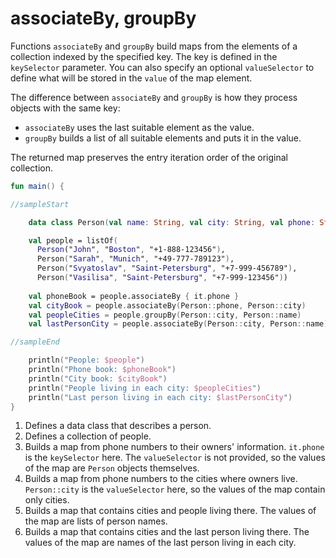 # associateBy, groupBy

Functions `associateBy` and `groupBy` build maps from the elements of a collection indexed by the specified key. The key is defined in the `keySelector` parameter.
You can also specify an optional `valueSelector` to define what will be stored in the `value` of the map element.

The difference between `associateBy` and `groupBy` is how they process objects with the same key:

* `associateBy` uses the last suitable element as the value.
* `groupBy` builds a list of all suitable elements and puts it in the value. 

The returned map preserves the entry iteration order of the original collection.

```kotlin
fun main() {

//sampleStart

    data class Person(val name: String, val city: String, val phone: String) // 1

    val people = listOf(                                                     // 2
      Person("John", "Boston", "+1-888-123456"),
      Person("Sarah", "Munich", "+49-777-789123"),
      Person("Svyatoslav", "Saint-Petersburg", "+7-999-456789"),
      Person("Vasilisa", "Saint-Petersburg", "+7-999-123456"))
      
    val phoneBook = people.associateBy { it.phone }                          // 3
    val cityBook = people.associateBy(Person::phone, Person::city)           // 4
    val peopleCities = people.groupBy(Person::city, Person::name)            // 5
    val lastPersonCity = people.associateBy(Person::city, Person::name)      // 6

//sampleEnd

    println("People: $people")
    println("Phone book: $phoneBook")
    println("City book: $cityBook")
    println("People living in each city: $peopleCities")
    println("Last person living in each city: $lastPersonCity")
}
```

1. Defines a data class that describes a person.
2. Defines a collection of people.
3. Builds a map from phone numbers to their owners' information. `it.phone` is the `keySelector` here. The `valueSelector` is not provided, so the values of the map are `Person` objects themselves.
4. Builds a map from phone numbers to the cities where owners live. `Person::city` is the `valueSelector` here, so the values of the map contain only cities. 
5. Builds a map that contains cities and people living there. The values of the map are lists of person names.
6. Builds a map that contains cities and the last person living there. The values of the map are names of the last person living in each city.
